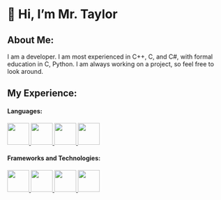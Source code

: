 # 👋 Hi, I’m Mr. Taylor

## About Me:

I am a developer. I am most experienced in C++, C, and C#, with formal education in C, Python. I am always working on a project, so feel free to look around.

<h2>My Experience:</h2>
<h4>Languages:</h4>
<a href="https://en.cppreference.com/w/cpp/language">
	<img
		src="https://upload.wikimedia.org/wikipedia/commons/thumb/1/18/ISO_C%2B%2B_Logo.svg/1200px-ISO_C%2B%2B_Logo.svg.png"
		style="height: 50px; width: auto"
	/>
</a>
<a href="https://en.cppreference.com/w/c/language">
	<img
		src="https://upload.wikimedia.org/wikipedia/commons/thumb/1/18/C_Programming_Language.svg/695px-C_Programming_Language.svg.png"
		style="height: 50px; width: auto"
	/>
</a>
<a href="https://learn.microsoft.com/en-us/dotnet/csharp/">
	<img
		src="https://www.netgen.co.za/wp-content/uploads/2022/03/C-image-for-Netgen-1024x1024.png"
		style="height: 50px; width: auto"
	/>
</a>
<a href="https://www.python.org/">
	<img
		src="https://upload.wikimedia.org/wikipedia/commons/thumb/c/c3/Python-logo-notext.svg/121px-Python-logo-notext.svg.png"
		style="height: 50px; width: auto"
	/>
</a>

<h4>Frameworks and Technologies:</h4>
<a href="https://code.visualstudio.com/">
	<img
		src="https://upload.wikimedia.org/wikipedia/commons/thumb/9/9a/Visual_Studio_Code_1.35_icon.svg/2048px-Visual_Studio_Code_1.35_icon.svg.png"
		style="height: 50px; width: auto"
	/>
</a>
<a href="https://visualstudio.microsoft.com/">
	<img
		src="https://upload.wikimedia.org/wikipedia/commons/thumb/2/2c/Visual_Studio_Icon_2022.svg/800px-Visual_Studio_Icon_2022.svg.png"
		style="height: 50px; width: auto"
	/>
</a>
<a href="https://www.sfml-dev.org/index.php">
	<img
		src="https://upload.wikimedia.org/wikipedia/commons/thumb/a/a0/SFML_Logo.svg/1200px-SFML_Logo.svg.png"
		style="height: 50px; width: auto"
	/>
</a>
<a href="https://unity.com/">
	<img
		src="https://images.g2crowd.com/uploads/product/image/large_detail/large_detail_3de44ba8b1638979671c64379167d0b8/unity.jpeg"
		style="height: 50px; width: auto"
	/>
</a>
